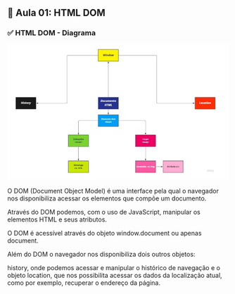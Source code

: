 ## 📝 Aula 01: HTML DOM
### ✅ HTML DOM - Diagrama

<img src="./img/img-01.jpg">

O DOM (Document Object Model) é uma interface pela qual o navegador nos disponibiliza acessar os elementos que compõe um documento. 

Através do DOM podemos, com o uso de JavaScript, manipular os elementos HTML e seus atributos.

O DOM é acessível através do objeto window.document ou apenas document.

Além do DOM o navegador nos disponibiliza dois outros objetos: 

history, onde podemos acessar e manipular o histórico de navegação e o objeto location, que nos possibilita acessar os dados da localização atual, como por exemplo, recuperar o endereço da página.
